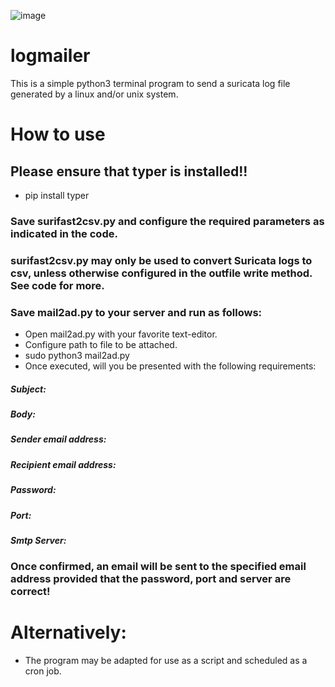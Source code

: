 ![image](https://user-images.githubusercontent.com/101802030/215310059-35e6640f-49c3-49b7-8e1f-e841d578092e.png)


# logmailer
This is a simple python3 terminal program to send a suricata log file generated by a linux and/or unix system.

# How to use

## Please ensure that typer is installed!! 
- pip install typer

### Save surifast2csv.py and configure the required parameters as indicated in the code.
### surifast2csv.py may only be used to convert Suricata logs to csv, unless otherwise configured in the outfile write method. See code for more.
### Save mail2ad.py to your server and run as follows:
- Open mail2ad.py with your favorite text-editor.
- Configure path to file to be attached.
- sudo python3 mail2ad.py
- Once executed, will you be presented with the following requirements:
##### Subject:
##### Body:
##### Sender email address:
##### Recipient email address:
##### Password:
##### Port:
##### Smtp Server:

### Once confirmed, an email will be sent to the specified email address provided that the password, port and server are correct!

# Alternatively:
- The program may be adapted for use as a script and scheduled as a cron job.
